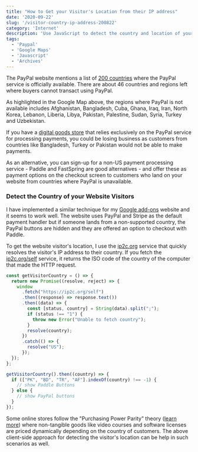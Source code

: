 ```yaml
---
title: "How to Get your Visitor's Location from their IP address"
date: '2020-09-22'
slug: '/visitor-country-ip-address-200822'
category: 'Internet'
description: 'Use JavaScript to detect the country and location of your website visitors from their IP address and serve different payment options or offer purchasing power parity.'
tags:
  - 'Paypal'
  - 'Google Maps'
  - 'Javascript'
  - 'Archives'
---
```


The PayPal website mentions a list of [200 countries](https://www.paypal.com/in/webapps/mpp/country-worldwide) where the PayPal service is officially available. There are about 46 countries and regions left where buyers cannot transact using PayPal.

As highlighted in the Google Map above, the regions where PayPal is not available includes Afghanistan, Bangladesh, Cuba, Ghana, Iraq, Iran, North Korea, Lebanon, Liberia, Libya, Pakistan, Palestine, Sudan, Syria, Turkey and Uzbekistan.

If you have a [digital goods store](/internet/sell-digital-products-online/28554/) that relies exclusively on the PayPal service for processing payments, you could be losing business as customers from countries like Bangladesh, Turkey or Pakistan would not be able to make payments.

As an alternative, you can sign-up for a non-US payment processing service - Paddle and FastSpring are good alternatives - and offer these as payment options on the checkout screen to customers who land on your website from countries where PayPal is unavailable.

### Detect the Country of your Website Visitors

I have implemented a similar technique for my [Google add-ons](https://digitalinspiration.com/) website and it seems to work well. The website uses PayPal and Stripe as the default payment handler but if someone lands from a non-supported country, the PayPal buttons are hidden and they are offered an option to checkout with Paddle.

To get the website visitor's location, I use the [ip2c.org](https://about.ip2c.org/) service that quickly resolves the visitor's IP address to their country. If you fetch the [ip2c.org/self](https://ip2c.org/self) service, it returns the ISO code of the country of the computer that made the HTTP request.

```JavaScript
const getVisitorCountry = () => {
  return new Promise((resolve, reject) => {
    window
      .fetch("https://ip2c.org/self")
      .then((response) => response.text())
      .then((data) => {
        const [status, country] = String(data).split(";");
        if (status !== "1") {
          throw new Error("Unable to fetch country");
        }
        resolve(country);
      })
      .catch(() => {
        resolve("US");
      });
  });
};

getVisitorCountry().then((country) => {
  if (["PK", "BD", "TR", "AF"].indexOf(country) !== -1) {
    // show Paddle Buttons
  } else {
    // show PayPal buttons
  }
});

```

Some online stores follow the "Purchasing Power Parity" theory ([learn more](http://pubdocs.worldbank.org/en/332341517441011666/PPP-brochure-2017-webformat-rev.pdf)) where non-tangible goods like video courses and software licenses are priced dynamically depending on the country of customers. The above client-side approach for detecting the visitor's location can be help in such scenarios as well.
